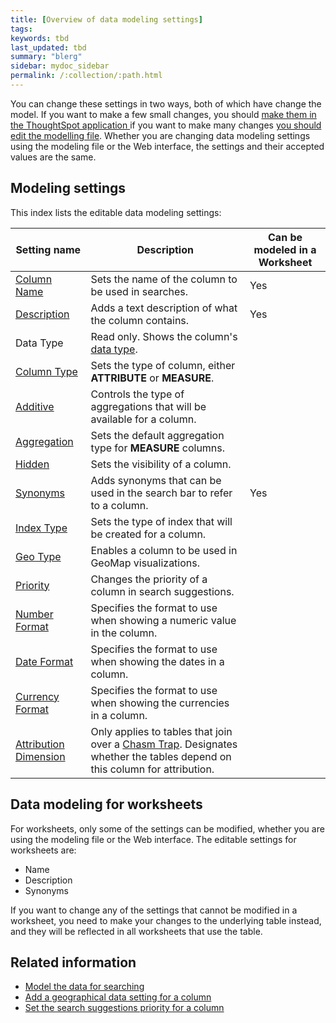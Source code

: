 ```yaml
---
title: [Overview of data modeling settings]
tags:
keywords: tbd
last_updated: tbd
summary: "blerg"
sidebar: mydoc_sidebar
permalink: /:collection/:path.html
---
```


You can change these settings in two ways, both of which have change the model. If you want to make a few small changes, you should [make them in the ThoughtSpot application ](/admin/data_modeling/model-data-in-UI.html) if you want to make many changes [you should edit the modelling file](/admin/data_modeling/edit-model-file.html#). Whether you are changing data modeling settings using the modeling file or the Web interface, the settings and their accepted values are the same.

## Modeling settings

This index lists the editable data modeling settings:

|Setting name|Description|Can be modeled in a Worksheet|
|------------|-----------|-----------------------------|
|[Column Name](change-column-basics.html#change-the-column-name#)|Sets the name of the column to be used in searches.|Yes|
|[Description](change-column-basics.html#change-column-description)|Adds a text description of what the column contains.|Yes|
|Data Type|Read only. Shows the column's [data type](../loading/datatypes.html#).| |
|[Column Type](change-column-basics.html#change-column-type)|Sets the type of column, either **ATTRIBUTE** or **MEASURE**.| |
|[Additive](change-aggreg-additive.html#)|Controls the type of aggregations that will be available for a column.| |
|[Aggregation](change-aggreg-additive.html#)|Sets the default aggregation type for **MEASURE** columns.| |
|[Hidden](change-visibility-synonym.html#)|Sets the visibility of a column.| |
|[Synonyms](change-visibility-synonym.html#)|Adds synonyms that can be used in the search bar to refer to a column.|Yes|
|[Index Type](change-index.html#)|Sets the type of index that will be created for a column.| |
|[Geo Type](model-geo-data.html#)|Enables a column to be used in GeoMap visualizations.| |
|[Priority](change-column-priority.html#)|Changes the priority of a column in search suggestions.| |
|[Number Format](set-format-pattern-numbers.html#)|Specifies the format to use when showing a numeric value in the column.| |
|[Date Format](set-format-pattern-numbers.html#date-format)|Specifies the format to use when showing the dates in a column.| |
|[Currency Format](set-format-pattern-numbers.html#set-currency-format)|Specifies the format to use when showing the currencies in a column.| |
|[Attribution Dimension](attributable-dimension.html#)|Only applies to tables that join over a [Chasm Trap](../loading/chasm-trap.html#). Designates whether the tables depend on this column for attribution.| |

## Data modeling for worksheets

For worksheets, only some of the settings can be modified, whether you are using the modeling file or the Web interface. The editable settings for worksheets are:

-   Name
-   Description
-   Synonyms

If you want to change any of the settings that cannot be modified in a worksheet, you need to make your changes to the underlying table instead, and they will be reflected in all worksheets that use the table.

## Related information  

- [Model the data for searching](semantic-modeling.html#)
- [Add a geographical data setting for a column](/admin/data_modeling/model-geo-data.html)  
- [Set the search suggestions priority for a column](/admin/data_modeling/change-column-priority.html)  
